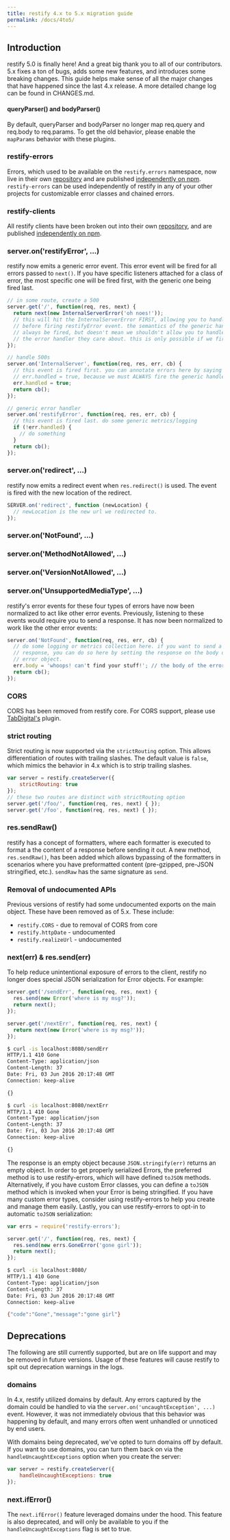 ```yaml
---
title: restify 4.x to 5.x migration guide
permalink: /docs/4to5/
---
```



## Introduction

restify 5.0 is finally here! And a great big thank you to all of our
contributors. 5.x fixes a ton of bugs, adds some new features, and introduces
some breaking changes. This guide helps make sense of all the major changes
that have happened since the last 4.x release. A more detailed change log can
be found in CHANGES.md.


#### queryParser() and bodyParser()

By default, queryParser and bodyParser no longer map req.query and req.body to
req.params. To get the old behavior, please enable the `mapParams` behavior
with these plugins.


### restify-errors

Errors, which used to be available on the `restify.errors` namespace, now live
in their own [repository](https://github.com/restify/errors) and are published
[independently on npm](https://www.npmjs.com/package/restify-errors).
`restify-errors` can be used independently of restify in any of your other
projects for customizable error classes and chained errors.


### restify-clients

All restify clients have been broken out into their own
[repository](https://github.com/restify/clients), and are published
[independently on npm](https://www.npmjs.com/package/restify-clients).


### server.on('restifyError', ...)

restify now emits a generic error event. This error event will be fired for all
errors passed to `next()`. If you have specific listeners attached for a class
of error, the most specific one will be fired first, with the generic one being
fired last.

```js
// in some route, create a 500
server.get('/', function(req, res, next) {
  return next(new InternalServerError('oh noes!'));
  // this will hit the InternalServerError FIRST, allowing you to handle it some fashion,
  // before firing restifyError event. the semantics of the generic handler means it should
  // always be fired, but doesn't mean we shouldn't allow you to handle it first within
  // the error handler they care about. this is only possible if we fire events in serial.
});

// handle 500s
server.on('InternalServer', function(req, res, err, cb) {
  // this event is fired first. you can annotate errors here by saying
  // err.handled = true, because we must ALWAYS fire the generic handler after.
  err.handled = true;
  return cb();
});

// generic error handler
server.on('restifyError', function(req, res, err, cb) {
  // this event is fired last. do some generic metrics/logging
  if (!err.handled) {
    // do something
  }
  return cb();
});
```

### server.on('redirect', ...)

restify now emits a redirect event when `res.redirect()` is used. The event is
fired with the new location of the redirect.

```js
SERVER.on('redirect', function (newLocation) {
  // newLocation is the new url we redirected to.
});
```

### server.on('NotFound', ...)
### server.on('MethodNotAllowed', ...)
### server.on('VersionNotAllowed', ...)
### server.on('UnsupportedMediaType', ...)

restify's error events for these four types of errors have now been normalized
to act like other error events. Previously, listening to these events would
require you to send a response. It has now been normalized to work like the
other error events:

```js
server.on('NotFound', function(req, res, err, cb) {
  // do some logging or metrics collection here. if you want to send a custom
  // response, you can do so here by setting the response on the body of the
  // error object.
  err.body = 'whoops! can't find your stuff!'; // the body of the error becomes the response
  return cb();
});
```


### CORS

CORS has been removed from restify core. For CORS support, please use
[TabDigital's](https://github.com/TabDigital/restify-cors-middleware) plugin.

### strict routing

Strict routing is now supported via the `strictRouting` option. This allows
differentiation of routes with trailing slashes. The default value is `false`,
which mimics the behavior in 4.x which is to strip trailing slashes.

```js
var server = restify.createServer({
    strictRouting: true
});
// these two routes are distinct with strictRouting option
server.get('/foo/', function(req, res, next) { });
server.get('/foo', function(req, res, next) { });
```


### res.sendRaw()

restify has a concept of formatters, where each formatter is executed to format
a the content of a response before sending it out. A new method,
`res.sendRaw()`, has been added which allows bypassing of the formatters in
scenarios where you have preformatted content (pre-gzipped, pre-JSON
stringified, etc.). `sendRaw` has the same signature as `send`.


### Removal of undocumented APIs

Previous versions of restify had some undocumented exports on the main object.
These have been removed as of 5.x. These include:

* `restify.CORS` - due to removal of CORS from core
* `restify.httpDate` - undocumented
* `restify.realizeUrl` - undocumented


### next(err) & res.send(err)

To help reduce unintentional exposure of errors to the client, restify no
longer does special JSON serialization for Error objects. For example:

```js
server.get('/sendErr', function(req, res, next) {
  res.send(new Error('where is my msg?'));
  return next();
});

server.get('/nextErr', function(req, res, next) {
  return next(new Error('where is my msg?'));
});
```

```sh
$ curl -is localhost:8080/sendErr
HTTP/1.1 410 Gone
Content-Type: application/json
Content-Length: 37
Date: Fri, 03 Jun 2016 20:17:48 GMT
Connection: keep-alive

{}

$ curl -is localhost:8080/nextErr
HTTP/1.1 410 Gone
Content-Type: application/json
Content-Length: 37
Date: Fri, 03 Jun 2016 20:17:48 GMT
Connection: keep-alive

{}
```

The response is an empty object because `JSON.stringify(err)` returns an empty
object. In order to get properly serialized Errors, the preferred method is to
use restify-errors, which will have defined `toJSON` methods. Alternatively,
if you have custom Error classes, you can define a `toJSON` method which is
invoked when your Error is being stringified. If you have many custom error
types, consider using restify-errors to help you create and manage them easily.
Lastly, you can use restify-errors to opt-in to automatic `toJSON`
serialization:

```js
var errs = require('restify-errors');

server.get('/', function(req, res, next) {
  res.send(new errs.GoneError('gone girl'));
  return next();
});
```

```sh
$ curl -is localhost:8080/
HTTP/1.1 410 Gone
Content-Type: application/json
Content-Length: 37
Date: Fri, 03 Jun 2016 20:17:48 GMT
Connection: keep-alive

{"code":"Gone","message":"gone girl"}
```

## Deprecations

The following are still currently supported, but are on life support and may be
removed in future versions. Usage of these features will cause restify to spit
out deprecation warnings in the logs.


### domains

In 4.x, restify utilized domains by default. Any errors captured by the domain
could be handled to via the `server.on('uncaughtException', ...)` event.
However, it was not immediately obvious that this behavior was happening by
default, and many errors often went unhandled or unnoticed by end users.

With domains being deprecated, we've opted to turn domains off by default. If
you want to use domains, you can turn them back on via the
`handleUncaughtExceptions` option when you create the server:

```js
var server = restify.createServer({
    handleUncaughtExceptions: true
});
```

### next.ifError()

The `next.ifError()` feature leveraged domains under the hood. This feature is
also deprecated, and will only be available to you if the
`handleUncaughtExceptions` flag is set to true.
